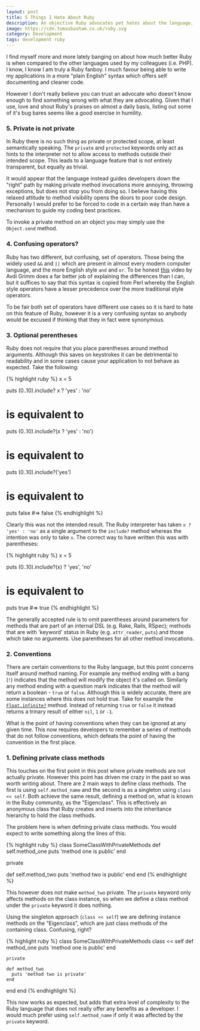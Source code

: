 ```yaml
---
layout: post
title: 5 Things I Hate About Ruby
description: An objective Ruby advocates pet hates about the language.
image: https://cdn.tomasbasham.co.uk/ruby.svg
category: Development
tags: development ruby
---
```

I find myself more and more lately banging on about how much better Ruby is
when compared to the other languages used by my colleagues (i.e. PHP). I know,
I know I am truly a Ruby fanboy. I much favour being able to write my
applications in a more "plain English" syntax which offers self documenting and
cleaner code.

However I don't really believe you can trust an advocate who doesn't know
enough to find something wrong with what they are advocating. Given that I use,
love and shout Ruby's praises on almost a daily basis, listing out some of it's
bug bares seems like a good exercise in humility.

### 5. Private is not private

In Ruby there is no such thing as private or protected scope, at least
semantically speaking. The `private` and `protected` keywords only act as hints
to the interpreter not to allow access to methods outside their intended scope.
This leads to a language feature that is not entirely transparent, but equally
as trivial.

It would appear that the language instead guides developers down the "right"
path by making private method invocations more annoying, throwing exceptions,
but does not stop you from doing so. I believe having this relaxed attitude to
method visibility opens the doors to poor code design. Personally I would
prefer to be forced to code in a certain way than have a mechanism to guide my
coding best practices.

To invoke a private method on an object you may simply use the `Object.send`
method.

### 4. Confusing operators?

Ruby has two different, but confusing, set of operators. Those being the widely
used `&&` and `||` which are present in almost every modern computer language,
and the more English style `and` and `or`. To be honest
[this](http://www.virtuouscode.com/2014/08/26/how-to-use-rubys-english-andor-operators-without-going-nuts/)
video by Avdi Grimm does a far better job of explaining the differences than I
can, but it suffices to say that this syntax is copied from Perl whereby the
English style operators have a lesser precedence over the more traditional
style operators.

To be fair both set of operators have different use cases so it is hard to hate
on this feature of Ruby, however it is a very confusing syntax so anybody would
be excused if thinking that they in fact were synonymous.

### 3. Optional perentheses

Ruby does not require that you place parentheses around method arguments.
Although this saves on keystrokes it can be detrimental to readability and in
some cases cause your application to not behave as expected. Take the
following:

{% highlight ruby %}
x = 5

puts (0..10).include? x ? 'yes' : 'no'

# is equivalent to

puts (0..10).include?(x ? 'yes' : 'no')

# is equivalent to

puts (0..10).include?('yes')

# is equivalent to

puts false #=> false
{% endhighlight %}

Clearly this was not the intended result. The Ruby interpreter has taken `x ?
'yes' : 'no'` as a single argument to the `include?` method whereas the
intention was only to take `x`. The correct way to have written this was with
parentheses:

{% highlight ruby %}
x = 5

puts (0..10).include?(x) ? 'yes', 'no'

# is equivalent to

puts true #=> true
{% endhighlight %}

The generally accepted rule is to omit parentheses around parameters for
methods that are part of an internal DSL (e.g. Rake, Rails, RSpec); methods
that are with 'keyword' status in Ruby (e.g. `attr_reader`, `puts`) and those
which take no arguments. Use parentheses for all other method invocations.

### 2. Conventions

There are certain conventions to the Ruby language, but this point concerns
itself around method naming. For example any method ending with a bang (`!`)
indicates that the method will modify the object it's called on. Similarly any
method ending with a question mark indicates that the method will return a
boolean - `true` or `false`. Although this is widely accurate, there are some
instances where this does not hold true. Take for example the
[`Float.infinite?`](https://ruby-doc.org/core-2.2.0/Float.html#method-i-infinite-3F)
method. Instead of returning `true` or `false` it instead returns a trinary
result of either `nil`, `1` or `-1`.

What is the point of having conventions when they can be ignored at any given
time. This now requires developers to remember a series of methods that do not
follow conventions, which defeats the point of having the convention in the
first place.

### 1. Defining private class methods

This touches on the first point in this post where private methods are not
actually private. However this point has driven me crazy in the past so was
worth writing about. There are 2 main ways to define class methods. The first
is using `self.method_name` and the second is as a singleton using `class <<
self`. Both achieve the same result, defining a method on, what is known in the
Ruby community, as the "Eigenclass". This is effectively an anonymous class
that Ruby creates and inserts into the inheritance hierarchy to hold the class
methods.

The problem here is when defining private class methods. You would expect to
write something along the lines of this:

{% highlight ruby %}
class SomeClassWithPrivateMethods
  def self.method_one
    puts 'method one is public'
  end

  private

  def self.method_two
    puts 'method two is public'
  end
end
{% endhighlight %}

This however does not make `method_two` private. The `private` keyword only
affects methods on the class instance, so when we define a class method under
the `private` keyword it does nothing.

Using the singleton approach (`class << self`) we are defining instance methods
on the "Eigenclass", which are just class methods of the containing class.
Confusing, right?

{% highlight ruby %}
class SomeClassWithPrivateMethods
  class << self
    def method_one
      puts 'method one is public'
    end

    private

    def method_two
      puts 'method two is private'
    end
  end
end
{% endhighlight %}

This now works as expected, but adds that extra level of complexity to the Ruby
language that does not really offer any benefits as a developer. I would much
prefer using `self.method_name` if only it was affected by the `private`
keyword.
